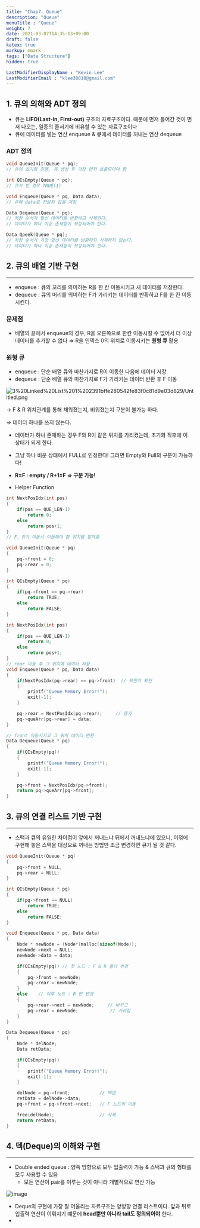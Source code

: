 ```yaml
---
title: "Chap7. Queue"
description: "Queue"
menuTitle : "Queue"
weight: 7
date: 2021-03-07T14:35:13+09:00
draft: false
katex: true
markup: mmark
tags: ["Data Structure"]
hidden: true

LastModifierDisplayName : "Kevin Lee"
LastModifierEmail : "klee30810@gmail.com"
---
```


## 1. 큐의 의해와 ADT 정의

- 큐는 **LIFO(Last-in, First-out)** 구조의 자료구조이다. 때문에 먼저 들어간 것이 먼저 나오는, 일종의 줄서기에 비유할 수 있는 자료구조이다
- 큐에 데이터를 넣는 연산 enqueue &  큐에서 데이터를 꺼내는 연산 dequeue

### ADT 정의

```cpp
void QueueInit(Queue * pq);
// 큐의 초기화 진행, 큐 생성 후 가장 먼저 호출되어야 함

int QIsEmpty(Queue * pq);
// 큐가 빈 경우 TRUE(1)

void Enqueue(Queue * pq, Data data);
// 큐에 data로 전달된 값을 저장

Data Dequeue(Queue * pq);
// 저장 순서가 앞선 데이터를 반환하고 삭제한다.
// 데이터가 하나 이상 존재함이 보장되어야 한다.

Data Qpeek(Queue * pq);
// 저장 순서가 가장 앞선 데이터를 반환하되 삭제하지 않는다.
// 데이터가 하나 이상 존재함이 보장되어야 한다.
```

## 2. 큐의 배열 기반 구현

---

- enqueue : 큐의 꼬리를 의미하는 R을 한 칸 이동시키고 새 데이터를 저장한다.
- dequeue : 큐의 머리를 의미하는 F가 가리키는 데이터를 반홖하고 F를 한 칸 이동시킨다.

### 문제점

- 배열의 끝에서 enqueue의 경우, R을 오른쪽으로 한칸 이동시킬 수 없어서 더 이상 데이터를 추가할 수 없다 ⇒ R을 인덱스 0의 위치로 이동시키는 **원형 큐** 활용

### 원형 큐

- enqueue : 단순 배열 큐와 마찬가지로 R이 이동한 다음에 데이터 저장
- dequeue : 단순 배열 큐와 마찬가지로 F가 가리키는 데이터 반환 후 F 이동

![3%20Linked%20List%201%202391bffe280542fe83f0c81d9e03d829/Untitled.png](/images/compu/DS/chap7/1.png)

→ F & R 위치관계를 통해 채워졌는지, 비워졌는지 구분이 불가능 하다.

⇒ 데이터 하나를 쓰지 않는다. 

- 데이터가 하나 존재하는 경우 F와 R이 같은 위치를 가리켰는데, 초기화 직후에 이 상태가 되게 한다.
- 그냥 하나 비운 상태에서 FULL로 인정한다! 그러면 Empty와 Full의 구분이 가능하다!
- **R=F : empty      /         R+1=F    ⇒ 구분 가능!**

- Helper Function

```cpp
int NextPosIdx(int pos)
{
	if(pos == QUE_LEN-1)
		return 0;
	else
		return pos+1;
}
// F, R이 이동시 이동해야 할 위치를 알려줌
```

```cpp
void QueueInit(Queue * pq)
{
	pq->front = 0;
	pq->rear = 0;
}

int QIsEmpty(Queue * pq)
{
	if(pq->front == pq->rear)
		return TRUE;
	else
		return FALSE;
}
```

```cpp
int NextPosIdx(int pos)
{
	if(pos == QUE_LEN-1)
		return 0;
	else
		return pos+1;
}
// rear 이동 후 그 위치에 데이터 저장
void Enqueue(Queue * pq, Data data)
{
	if(NextPosIdx(pq->rear) == pq->front)  // 꽉찬지 확인
	{
		printf("Queue Memory Error!");
		exit(-1);
	}

	pq->rear = NextPosIdx(pq->rear);     // 증가
	pq->queArr[pq->rear] = data;
}

// front 이동시키고 그 위치 데이터 반환
Data Dequeue(Queue * pq)
{
	if(QIsEmpty(pq))
	{
		printf("Queue Memory Error!");
		exit(-1);
	}

	pq->front = NextPosIdx(pq->front);
	return pq->queArr[pq->front];
}
```

## 3. 큐의 연결 리스트 기반 구현

---

- 스택과 큐의 유일한 차이점이 앞에서 꺼내느냐 뒤에서 꺼내느냐에 있으니, 이젂에 구현해 놓은 스택을 대상으로 꺼내는 방법만 조금 변경하면 큐가 될 것 같다.

```cpp
void QueueInit(Queue * pq)
{
	pq->front = NULL;
	pq->rear = NULL;
}

int QIsEmpty(Queue * pq)
{
	if(pq->front == NULL)
		return TRUE;
	else
		return FALSE;
}
```

```cpp
void Enqueue(Queue * pq, Data data)
{
	Node * newNode = (Node*)malloc(sizeof(Node));
	newNode->next = NULL;
	newNode->data = data;

	if(QIsEmpty(pq)) // 첫 노드 : F & R 둘다 변경
	{
		pq->front = newNode;
		pq->rear = newNode;
	}
	else    // 이후 노드 : R 만 변경
	{
		pq->rear->next = newNode;     // 바꾸고
		pq->rear = newNode;            // 가리킴
	}
}
```

```cpp
Data Dequeue(Queue * pq)
{
	Node * delNode;
	Data retData;

	if(QIsEmpty(pq))
	{
		printf("Queue Memory Error!");
		exit(-1);
	}

	delNode = pq->front;           // 백업
	retData = delNode->data;
	pq->front = pq->front->next;   // F 노드의 이동

	free(delNode);                 // 삭제
	return retData;
}
```

## 4. 덱(Deque)의 이해와 구현

---

- Double ended queue : 양쪽 방향으로 모두 입출력이 가능 & 스택과 큐의 형태를 모두 사용할 수 있음
  - 모든 연산이 pair를 이루는 것이 아니라 개별적으로 연산 가능

![image](/images/compu/DS/chap7/2.png)

- Deque의 구현에 가장 잘 어울리는 자료구조는 양방향 연결 리스트이다. 앞과 뒤로 입출력 연산이 이뤄지기 떄문에 **head뿐만 아니라 tail도 정의되어야** 한다.
- 